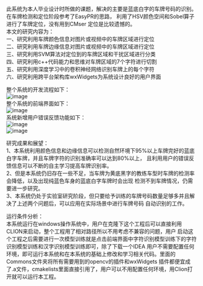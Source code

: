 此系统为本人毕业设计时所做的课题，解决的主要是蓝底白字的车牌号码的识别。在车牌检测和定位阶段参考了EasyPR的思路，
利用了HSV颜色空间和Sobel算子进行了车牌定位，没有用到CMser 定位是比较遗憾的。<br>
本文的研究内容为：<br>
一、研究利用车牌颜色信息对图片或视频中的车牌区域进行定位<br>
二、研究利用车牌边缘信息对图片或视频中的车牌区域进行定位<br>
三、研究利用SVM算法对定位到的车牌区域和干扰区域进行分类<br>
四、研究利用c++代码能力和思维对车牌区域的7个字符进行切割<br>
五、研究利用深度学习中的卷积神经网络识别车牌上的每个字符 <br>
六、研究利用跨平台架构库wxWidgets为系统设计良好的用户界面<br>

整个系统的开发流程如下： <br>
![image](https://github.com/BBuf/Automatic-recognition-system-of-license-plate-number/blob/master/Screenshots/1.png)<br>
整个系统的前端界面如下：<br>
![image](https://github.com/BBuf/Automatic-recognition-system-of-license-plate-number/blob/master/Screenshots/2.png)<br>
系统新增用户错误反馈功能如下：<br>
![image](https://github.com/BBuf/Automatic-recognition-system-of-license-plate-number/blob/master/Screenshots/3.png)<br>
![image](https://github.com/BBuf/Automatic-recognition-system-of-license-plate-number/blob/master/Screenshots/4.png)<br>

研究成果和展望：<br>
1、本系统利用颜色信息和边缘信息可以检测自然环境下95%以上车牌完好的蓝底白字车牌，并且车牌字符的识别准确率可以达到80%以上，
且利用用户的错误反馈信息可以不断的自主学习提高车牌识别率。 <br>
2、但是本系统仍旧存在一些不足，当车牌为黄底黑字的教练车型时车牌的检测率会降低，以及出现纯蓝色车身的蓝底白字车牌时会出现
检测不到车牌情况，仍需要进一步研究。 <br>
3、本系统仍处于实验室研究阶段，但只要给予训练的车牌号码数量足够多并且解决了上述两个问题后，可以应用在实际场景中进行车牌号码
自动识别的工作。<br>

运行条件分析：<br>
本系统运行在windows操作系统中，用户在克隆下这个工程后可以直接利用CLION来启动，整个工程用了相对路径所以不用考虑不兼容的问题，用户
启动这个工程之后需要进行一次模型训练就是点击前端界面中字符识别模型训练下的字符识别模型训练和汉字识别模型训练即可，除了下载一个IDEA
用户不需要配置任何环境，即可运行本系统和在本系统的基础上修改和学习相关代码。里面的Commons文件夹将所有需要用到的opencv的插件和wxWidgets
插件都便宜成了.a文件，cmakelists里面直接引用了，用户可以不用配置任何环境，用Clion打开就可以运行本工程。

